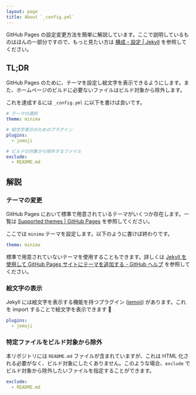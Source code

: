 ```yaml
---
layout: page
title: About `_config.yml`
---
```


GitHub Pages の設定変更方法を簡単に解説しています。ここで説明しているものはほんの一部分ですので、もっと見たい方は [構成・設定 \| Jekyll](http://jekyllrb-ja.github.io/docs/configuration/) を参照してください。

## TL;DR

GitHub Pages のために、テーマを設定し絵文字を表示できるようにします。また、ホームページのビルドに必要ないファイルはビルド対象から除外します。

これを達成するには `_config.yml` に以下を書けば良いです。

```yml
# テーマの選択
theme: minima

# 絵文字表示のためのプラグイン
plugins:
  - jemoji

# ビルドの対象から除外するファイル
exclude:
  - README.md
```

## 解説

### テーマの変更

GitHub Pages において標準で用意されているテーマがいくつか存在します。一覧は [Supported themes \| GitHub Pages](https://pages.github.com/themes/) を参照してください。

ここでは `minima` テーマを設定します。以下のように書けば終わりです。

```yml
theme: minima
```

標準で用意されていないテーマを使用することもできます。詳しくは [Jekyll を使用して GitHub Pages サイトにテーマを追加する - GitHub ヘルプ](https://help.github.com/ja/github/working-with-github-pages/adding-a-theme-to-your-github-pages-site-using-jekyll) を参照してください。

### 絵文字の表示

Jekyll には絵文字を表示する機能を持つプラグイン ([jemoji](https://github.com/jekyll/jemoji)) があります。これを import することで絵文字を表示できます :tada:

```yml
plugins:
  - jemoji
```

### 特定ファイルをビルド対象から除外

本リポジトリには `README.md` ファイルが含まれていますが、これは HTML 化される必要がなく、ビルド対象にしたくありません。このような場合、`exclude` でビルド対象から除外したいファイルを指定することができます。

```yml
exclude:
  - README.md
```
